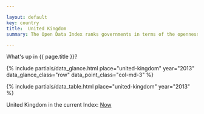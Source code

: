 ```yaml
---

layout: default
key: country
title:  United Kingdom
summary: The Open Data Index ranks governments in terms of the openness of their data. An initiative of Open Knowledge, the leaders in open data.

---
```


What's up in {{ page.title }}?

{% include partials/data_glance.html place="united-kingdom" year="2013" data_glance_class="row" data_point_class="col-md-3" %}

{% include partials/data_table.html place="united-kingdom" year="2013" %}

United Kingdom in the current Index: <a href="/places/united-kingdom/overview/" title="">Now</a>
